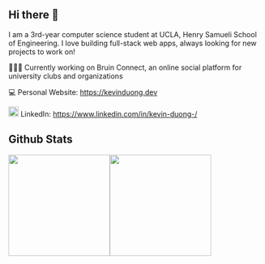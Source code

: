 ## Hi there 👋
I am a 3rd-year computer science student at UCLA, Henry Samueli School of Engineering. I love building full-stack web apps, always looking for new projects to work on!

👨🏻‍💻 Currently working on Bruin Connect, an online social platform for university clubs and organizations

💻 Personal Website: https://kevinduong.dev

<img src="https://camo.githubusercontent.com/b0da060b0237877908206fb134e55edc851e45dfc04e58d90cb97fcf0d14ad96/68747470733a2f2f75706c6f61642e77696b696d656469612e6f72672f77696b6970656469612f636f6d6d6f6e732f632f63612f4c696e6b6564496e5f6c6f676f5f696e697469616c732e706e67" width="20"/> LinkedIn: https://www.linkedin.com/in/kevin-duong-/
## Github Stats
<img height="200" src="https://github-readme-stats.vercel.app/api/top-langs/?username=Kevin-D23"/><img  height="200" src="https://github-readme-stats.vercel.app/api?username=Kevin-D23&show_icons=true&rank_icon=github"/>


<!--
**Kevin-D23/Kevin-D23** is a ✨ _special_ ✨ repository because its `README.md` (this file) appears on your GitHub profile.

Here are some ideas to get you started:

- 🔭 I’m currently working on ...
- 🌱 I’m currently learning ...
- 👯 I’m looking to collaborate on ...
- 🤔 I’m looking for help with ...
- 💬 Ask me about ...
- 📫 How to reach me: ...
- 😄 Pronouns: ...
- ⚡ Fun fact: ...
-->
